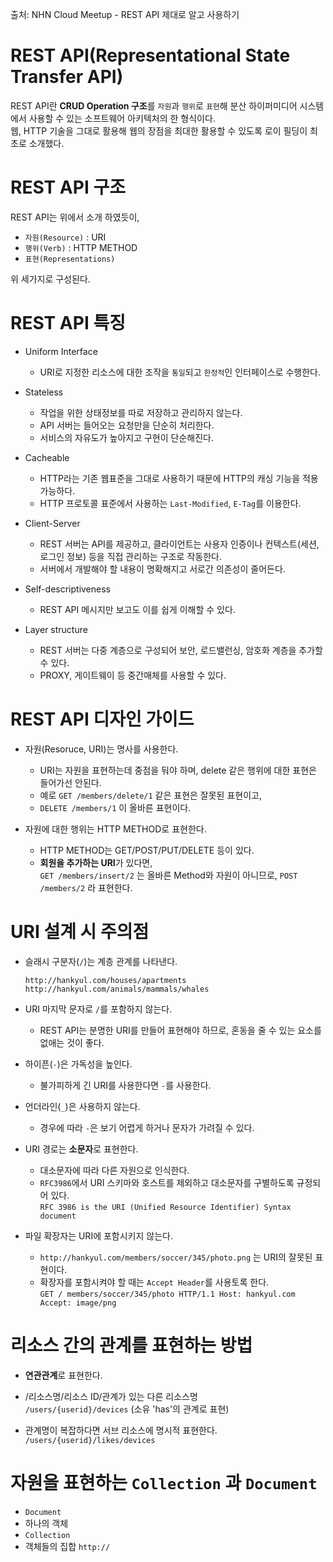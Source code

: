 출처: NHN Cloud Meetup - REST API 제대로 알고 사용하기

# REST API(Representational State Transfer API)

REST API란 <b>CRUD Operation 구조</b>를 `자원`과 `행위`로 `표현`해 분산 하이퍼미디어 시스템에서 사용할 수 있는 소프트웨어 아키텍처의 한 형식이다.  
웹, HTTP 기술을 그대로 활용해 웹의 장점을 최대한 활용할 수 있도록 로이 필딩이 최초로 소개했다.  

# REST API 구조
REST API는 위에서 소개 하였듯이, 
* `자원(Resource)` : URI
* `행위(Verb)` : HTTP METHOD
* `표현(Representations)`

위 세가지로 구성된다. 

# REST API 특징

* Uniform Interface
  * URI로 지정한 리소스에 대한 조작을 `통일`되고 `한정적`인 인터페이스로 수행한다.


* Stateless
  * 작업을 위한 상태정보를 따로 저장하고 관리하지 않는다.
  * API 서버는 들어오는 요청만을 단순히 처리한다.
  * 서비스의 자유도가 높아지고 구현이 단순해진다.


* Cacheable
  * HTTP라는 기존 웹표준을 그대로 사용하기 때문에 HTTP의 캐싱 기능을 적용 가능하다.
  * HTTP 프로토콜 표준에서 사용하는 `Last-Modified`, `E-Tag`를 이용한다.

* Client-Server
  * REST 서버는 API를 제공하고, 클라이언트는 사용자 인증이나 컨텍스트(세션, 로그인 정보) 등을 직접 관리하는 구조로 작동한다. 
  * 서버에서 개발해야 할 내용이 명확해지고 서로간 의존성이 줄어든다. 

* Self-descriptiveness
  * REST API 메시지만 보고도 이를 쉽게 이해할 수 있다.  

* Layer structure
  * REST 서버는 다중 계층으로 구성되어 보안, 로드밸런싱, 암호화 계층을 추가할 수 있다.
  * PROXY, 게이트웨이 등 중간매체를 사용할 수 있다. 

# REST API 디자인 가이드

* 자원(Resoruce, URI)는 명사를 사용한다.  
   * URI는 자원을 표현하는데 중점을 둬야 하며, delete 같은 행위에 대한 표현은 들어가선 안된다.
   * 예로 `GET /members/delete/1` 같은 표현은 잘못된 표현이고,
   * `DELETE /members/1` 이 올바른 표현이다.  

* 자원에 대한 행위는 HTTP METHOD로 표현한다.
  * HTTP METHOD는 GET/POST/PUT/DELETE 등이 있다. 
  * <b>회원을 추가하는 URI</b>가 있다면,  
    `GET /members/insert/2` 는 올바른 Method와 자원이 아니므로, `POST /members/2` 라 표현한다.  
    
# URI 설계 시 주의점

* 슬래시 구분자(`/`)는 계층 관계를 나타낸다.  
  ```
  http://hankyul.com/houses/apartments
  http://hankyul.com/animals/mammals/whales
  ```

* URI 마지막 문자로 `/`를 포함하지 않는다.
  * REST API는 분명한 URI를 만들어 표현해야 하므로, 혼동을 줄 수 있는 요소를 없애는 것이 좋다.


* 하이픈(`-`)은 가독성을 높인다.
  * 불가피하게 긴 URI를 사용한다면 `-`를 사용한다. 

* 언더라인(`_`)은 사용하지 않는다. 
  * 경우에 따라 `-`은 보기 어렵게 하거나 문자가 가려질 수 있다.

* URI 경로는 <b>소문자</b>로 표현한다.
  * 대소문자에 따라 다른 자원으로 인식한다.
  * `RFC3986`에서 URI 스키마와 호스트를 제외하고 대소문자를 구별하도록 규정되어 있다.  
    `RFC 3986 is the URI (Unified Resource Identifier) Syntax document`
    
* 파일 확장자는 URI에 포함시키지 않는다.  
  * `http://hankyul.com/members/soccer/345/photo.png` 는 URI의 잘못된 표현이다.   
  * 확장자를 포함시켜야 할 때는 `Accept Header`를 사용토록 한다.  
    `GET / members/soccer/345/photo HTTP/1.1 Host: hankyul.com Accept: image/png`
    
# 리소스 간의 관계를 표현하는 방법

* <b>연관관계</b>로 표현한다.   

* /리소스명/리소스 ID/관계가 있는 다른 리소스명    
 `/users/{userid}/devices` (소유 'has'의 관계로 표현)
 
* 관계명이 복잡하다면 서브 리소스에 명시적 표현한다.   
  `/users/{userid}/likes/devices`
  
# 자원을 표현하는 `Collection` 과 `Document`

* `Document`
 * 하나의 객체
* `Collection`
 * 객체들의 집합
  `http://`
